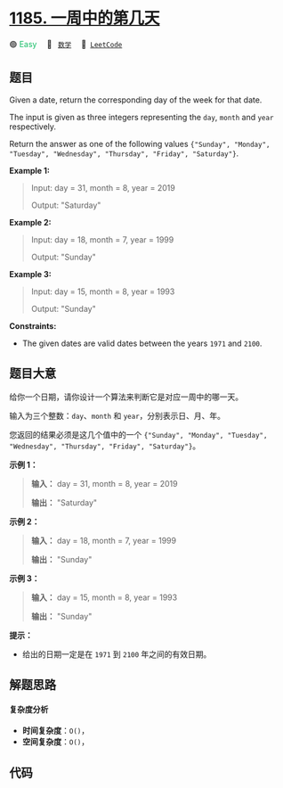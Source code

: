 # [1185. 一周中的第几天](https://leetcode.com/problems/day-of-the-week)

🟢 <font color=#15bd66>Easy</font>&emsp; 🔖&ensp; [`数学`](/leetcode/outline/tag/math.md)&emsp; 🔗&ensp;[`LeetCode`](https://leetcode.com/problems/day-of-the-week)

## 题目

Given a date, return the corresponding day of the week for that date.

The input is given as three integers representing the `day`, `month` and
`year` respectively.

Return the answer as one of the following values `{"Sunday", "Monday",
"Tuesday", "Wednesday", "Thursday", "Friday", "Saturday"}`.



**Example 1:**

> Input: day = 31, month = 8, year = 2019
> 
> Output: "Saturday"

**Example 2:**

> Input: day = 18, month = 7, year = 1999
> 
> Output: "Sunday"

**Example 3:**

> Input: day = 15, month = 8, year = 1993
> 
> Output: "Sunday"

**Constraints:**

  * The given dates are valid dates between the years `1971` and `2100`.


## 题目大意

给你一个日期，请你设计一个算法来判断它是对应一周中的哪一天。

输入为三个整数：`day`、`month` 和 `year`，分别表示日、月、年。

您返回的结果必须是这几个值中的一个 `{"Sunday", "Monday", "Tuesday", "Wednesday", "Thursday",
"Friday", "Saturday"}`。



**示例 1：**

> 
> 
> 
> 
> 
> **输入：** day = 31, month = 8, year = 2019
> 
> **输出：** "Saturday"
> 
> 

**示例 2：**

> 
> 
> 
> 
> 
> **输入：** day = 18, month = 7, year = 1999
> 
> **输出：** "Sunday"
> 
> 

**示例 3：**

> 
> 
> 
> 
> 
> **输入：** day = 15, month = 8, year = 1993
> 
> **输出：** "Sunday"
> 
> 



**提示：**

  * 给出的日期一定是在 `1971` 到 `2100` 年之间的有效日期。


## 解题思路

#### 复杂度分析

- **时间复杂度**：`O()`，
- **空间复杂度**：`O()`，

## 代码

```javascript

```